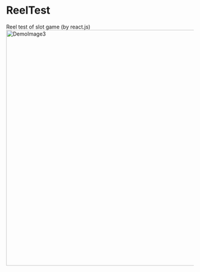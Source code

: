# ReelTest
Reel test of slot game (by react.js)
<img width="635" alt="DemoImage3" src="https://user-images.githubusercontent.com/46733592/85551759-48558780-b65d-11ea-9ad1-88b65fa619d6.png">
